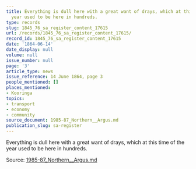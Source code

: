 ```yaml
---
title: Everything is dull here with a great want of drays, which at this time of the
  year used to be here in hundreds.
type: records
slug: 1845_76_sa_register_content_17615
url: /records/1845_76_sa_register_content_17615/
record_id: 1845_76_sa_register_content_17615
date: '1864-06-14'
date_display: null
volume: null
issue_number: null
page: '3'
article_type: news
issue_reference: 14 June 1864, page 3
people_mentioned: []
places_mentioned:
- Kooringa
topics:
- transport
- economy
- community
source_document: 1985-87_Northern__Argus.md
publication_slug: sa-register
---
```


Everything is dull here with a great want of drays, which at this time of the year used to be here in hundreds.

Source: [1985-87_Northern__Argus.md](/downloads/markdown/1985-87_Northern__Argus.md)
